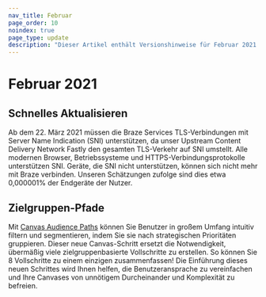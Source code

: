 ```yaml
---
nav_title: Februar
page_order: 10
noindex: true
page_type: update
description: "Dieser Artikel enthält Versionshinweise für Februar 2021."
---
```

# Februar 2021

## Schnelles Aktualisieren

Ab dem 22\. März 2021 müssen die Braze Services TLS-Verbindungen mit Server Name Indication (SNI) unterstützen, da unser Upstream Content Delivery Network Fastly den gesamten TLS-Verkehr auf SNI umstellt. Alle modernen Browser, Betriebssysteme und HTTPS-Verbindungsprotokolle unterstützen SNI. Geräte, die SNI nicht unterstützen, können sich nicht mehr mit Braze verbinden. Unseren Schätzungen zufolge sind dies etwa 0,000001% der Endgeräte der Nutzer.

## Zielgruppen-Pfade

Mit [Canvas Audience Paths]({{site.baseurl}}/audience_paths/) können Sie Benutzer in großem Umfang intuitiv filtern und segmentieren, indem Sie sie nach strategischen Prioritäten gruppieren. Dieser neue Canvas-Schritt ersetzt die Notwendigkeit, übermäßig viele zielgruppenbasierte Vollschritte zu erstellen. So können Sie 8 Vollschritte zu einem einzigen zusammenfassen! Die Einführung dieses neuen Schrittes wird Ihnen helfen, die Benutzeransprache zu vereinfachen und Ihre Canvases von unnötigem Durcheinander und Komplexität zu befreien.

